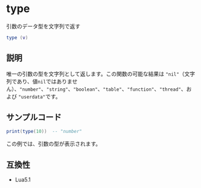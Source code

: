 # type

引数のデータ型を文字列で返す

```lua
type (v)
```

## 説明

唯一の引数の型を文字列として返します。この関数の可能な結果は `"nil"`（文字列であり、値`nil`ではありません）、`"number"`、`"string"`、`"boolean"`、`"table"`、`"function"`、`"thread"`、および `"userdata"`です。

## サンプルコード

```lua
print(type(10))  -- "number"
```

この例では、引数の型が表示されます。

## 互換性

- Lua5.1